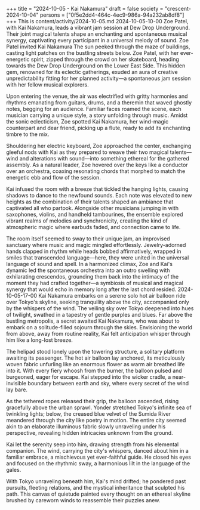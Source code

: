 +++
title = "2024-10-05 - Kai Nakamura"
draft = false
society = "crescent-2024-10-04"
persons = ["0f5e2dd4-464c-4ec9-986a-94a232ab8df8"]
+++
This is content/activity/2024-10-05.md
2024-10-05-10-00
Zoe Patel, with Kai Nakamura, leads a vibrant jam session at Dew Drop Underground. Their joint magical talents shape an enchanting and spontaneous musical synergy, captivating every participant in a universal melody of sound.
Zoe Patel invited Kai Nakamura
The sun peeked through the maze of buildings, casting light patches on the bustling streets below. Zoe Patel, with her ever-energetic spirit, zipped through the crowd on her skateboard, heading towards the Dew Drop Underground on the Lower East Side. This hidden gem, renowned for its eclectic gatherings, exuded an aura of creative unpredictability fitting for her planned activity—a spontaneous jam session with her fellow musical explorers. 

Upon entering the venue, the air was electrified with gritty harmonies and rhythms emanating from guitars, drums, and a theremin that waved ghostly notes, begging for an audience. Familiar faces roamed the scene, each musician carrying a unique style, a story unfolding through music. Amidst the sonic eclecticism, Zoe spotted Kai Nakamura, her wind-magic counterpart and dear friend, picking up a flute, ready to add its enchanting timbre to the mix.

Shouldering her electric keyboard, Zoe approached the center, exchanging gleeful nods with Kai as they prepared to weave their two magical talents—wind and alterations with sound—into something ethereal for the gathered assembly. As a natural leader, Zoe hovered over the keys like a conductor over an orchestra, coaxing resonating chords that morphed to match the energetic ebb and flow of the session.

Kai infused the room with a breeze that tickled the hanging lights, causing shadows to dance to the newfound sounds. Each note was elevated to new heights as the combination of their talents shaped an ambiance that captivated all who partook. Alongside other musicians jumping in with saxophones, violins, and handheld tambourines, the ensemble explored vibrant realms of melodies and synchronicity, creating the kind of atmospheric magic where earbuds faded, and connection came to life.

The room itself seemed to sway to their unique jam, an improvised sanctuary where music and magic mingled effortlessly. Jewelry-adorned hands clapped in rhythm while heads bobbed affirmatively, wrapped in smiles that transcended language—here, they were united in the universal language of sound and spell. In a harmonized climax, Zoe and Kai's dynamic led the spontaneous orchestra into an outro swelling with exhilarating crescendos, grounding them back into the intimacy of the moment they had crafted together—a symbiosis of musical and magical synergy that would echo in memory long after the last chord resided.
2024-10-05-17-00
Kai Nakamura embarks on a serene solo hot air balloon ride over Tokyo's skyline, seeking tranquility above the city, accompanied only by the whispers of the wind.
The veiling sky over Tokyo deepened into hues of twilight, swathed in a tapestry of gentle purples and blues. Far above the bustling metropolis, a secret awaited Kai Nakamura, who was about to embark on a solitude-filled sojourn through the skies. Envisioning the world from above, away from routine reality, Kai felt anticipation whisper through him like a long-lost breeze. 

The helipad stood lonely upon the towering structure, a solitary platform awaiting its passenger. The hot air balloon lay anchored, its meticulously woven fabric unfurling like an enormous flower as warm air breathed life into it. With every fiery whoosh from the burner, the balloon pulsed and burgeoned, eager for escape. Kai stepped into the wicker cradle, a near-invisible boundary between earth and sky, where every secret of the wind lay bare.

As the tethered ropes released their grip, the balloon ascended, rising gracefully above the urban sprawl. Yonder stretched Tokyo's infinite sea of twinkling lights; below, the creased blue velvet of the Sumida River meandered through the city like poetry in motion. The entire city seemed akin to an elaborate illuminous fabric slowly unraveling under his perspective, revealing hidden intricacies unknown from the ground.

Kai let the serenity seep into him, drawing strength from his elemental companion. The wind, carrying the city's whispers, danced about him in a familiar embrace, a mischievous yet ever-faithful guide. He closed his eyes and focused on the rhythmic sway, a harmonious lilt in the language of the gales. 

With Tokyo unraveling beneath him, Kai's mind drifted; he pondered past pursuits, fleeting relations, and the mystical inheritance that sculpted his path. This canvas of quietude painted every thought on an ethereal skyline brushed by careworn winds to reassemble their puzzles anew.
